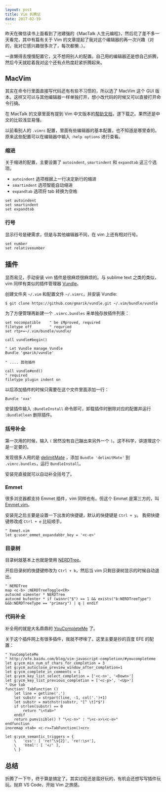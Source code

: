 ```yaml
---
layout: post
title: Vim 折腾记
date: 2017-02-19
---
```


昨天在微信读书上面看到了池建强的《MacTalk 人生元编程》，然后花了差不多一天看完，其中有篇有关于 Vim 的文章提起了我对这个编辑器的再一次兴趣（对的，我对它感兴趣很多次了，每次都懒..）。

一直懒得去慢慢配置它，又不想用别人的配置。自己用的编辑器还是想自己折腾，然后今天就趁着我对这个还有点热度赶紧折腾起来。

## MacVim

其实在命令行里面直接写代码还有有些不习惯的，所以选了 MacVim 这个 GUI 版本。这样又可以与其他编辑器一样单独打开，想小改代码的时候又可以直接打开命令行搞。

在 MacTalk 的文章里面有提到 Vim 中文版本的[帮助文档](http://sourceforge.net/projects/vimcdoc/files/latest/download)，遂下载之。果然还是中文的比较浅显易懂。

以前看别人的 `.vimrc` 配置，里面有些编辑器的基本配置，也不知道是哪里查的。原来这些配置可以在编辑器中输入 `:help options` 进行查看。

<!--more-->

### 缩进

关于缩进的配置，主要设置了 `autoindent`, `smartindent` 和 `expandtab` 这三个选项。

- `autoindent` 选项根据上一行决定新行的缩进
- `smartindent` 选项智能自动缩进
- `expandtab` 选项将 tab 转换为空格

```
set autoindent
set smartindent
set expandtab
```

### 行号

显示行号是硬需求，但是与其他编辑器不同，在 vim 上还有相对行号。

```
set number
set relativenumber
```

## 插件

显而易见，手动安装 vim 插件是很麻烦很麻烦的。与 sublime text 之类的类似，vim 同样有类似的插件管理器 [Vundle](https://github.com/VundleVim/Vundle.vim)。

创建文件夹 `~/.vim` 和配置文件 `~/.vimrc`，并安装 Vundle:

```bash
$ git clone https://github.com/gmarik/vundle.git ~/.vim/bundle/vundle
```

为了方便管理再新建一个 `.vimrc.bundles` 来单独存放插件列表：

```
set nocompatible    " be iMproved, required
filetype off        " requried
set rtp+=~/.vim/bundle/vundle/

call vundle#begin()

" Let Vundle manage Vundle
Bundle 'gmarik/vundle'

" .... 其他插件

call vundle#end()
" required
filetype plugin indent on
```

以后添加插件的时候只需要在这个文件里面添加一行：

```
Bundle 'xxx'
```

安装插件输入 `:BundleInstall` 命令即可，卸载插件时删除对应的配置并运行 `:BundleClean` 删除插件。

### 括号补全

第一次用的时候，输入 `(` 居然没有自己蹦出来另外一个 `)`。这不科学，讲道理这个是一定要的。

发现很多人用的是 [delimitMate](https://github.com/Raimondi/delimitMate) ，添加 `Bundle 'delimitMate'` 到 `.vimrc.bundles`，运行 `BundleInstall`。

安装完直接就可以自动补全括号了。

### Emmet

很多浏览器都支持 Emmet 插件，vim 同样也有。但这个 Emmet 是第三方的，叫 [Emmet.vim](https://github.com/mattn/emmet-vim/)。

安装完之后主要是设置一下出发的快捷键，默认的快捷键是 `Ctrl + y`。
我把快捷键修改成 `Ctrl + e` 比较顺手。

```
" Emmet.vim
let g:user_emmet_expandabbr_key = '<c-e>'
```

### 目录树

目录树就基本上也就是使用 [NERDTree](https://github.com/scrooloose/nerdtree)。

开启目录树的快捷键修改为 `Ctrl + b`，然后当 vim 只剩目录树显示的时候自动退出。

```
" NERDTree
map <c-b> :NERDTreeToggle<CR>
autocmd vimenter * NERDTree
autocmd bufenter * if (winnr("$") == 1 && exists("b:NERDTreeType") &&b:NERDTreeType == "primary") | q | endif
```

### 代码补全

补全用的就是大名鼎鼎的 [YouCompleteMe](https://github.com/Valloric/YouCompleteMe) 了。

关于这个插件网上有很多插件，我就不啰嗦了。这里主要是抄的百度 EFE 的配置：

```
" YouCompleteMe
" http://efe.baidu.com/blog/vim-javascript-completion/#youcompleteme
let g:ycm_min_num_of_chars_for_completion = 3
let g:ycm_autoclose_preview_window_after_completion=1
let g:ycm_complete_in_comments = 1
let g:ycm_key_list_select_completion = ['<c-n>', '<Down>']
let g:ycm_key_list_previous_completion = ['<c-p>', '<Up>']
" Use tab
function! TabFunction ()
    let line = getline('.')
    let substr = strpart(line, -1, col('.')+1)
    let substr = matchstr(substr, "[^ \t]*$")
    if strlen(substr) == 0
        return "\<tab>"
    endif
    return pumvisible() ? "\<c-n>" : "\<c-x>\<c-o>"
endfunction
inoremap <tab> <c-r>=TabFunction()<cr>

let g:ycm_semantic_triggers = {
    \   'css': [ 're!^\s{2}', 're!:\s+'],
    \   'html': [ '</' ],
    \ }

```

## 总结

折腾了一下午，终于算是搞定了。其实过程还是蛮好玩的，有机会还想写写插件玩玩。抛弃 VS Code，开始 Vim 之旅感。
